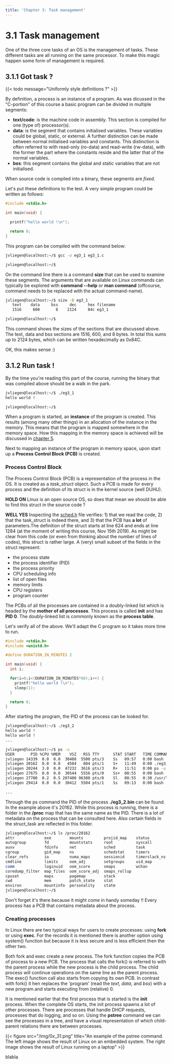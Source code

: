 ```yaml
---
title: 'Chapter 3: Task management'
---
```

<!--
&laquo;&nbsp;[Back to Table of Contents](/)<br/>

<hr/>
< !--
&raquo;&nbsp;[Naar de labo opgave](#oef)
-->

# 3.1 Task management
One of the three core tasks of an OS is the management of tasks. These different tasks are all running on the same processor. To make this magic happen some form of management is required.


## 3.1.1 Got task ?

{{< todo message="Uniformly style definitions ?" >}}

By definition, a process is an instance of a program. As was dicussed in the "C-portion" of this course a basic program can be divided in multiple segments:

* **text/code**: is the machine code in assembly. This section is compiled for one (type of) processor(s).
* **data**: is the segment that contains initialised variables. These variables could be global, static, or external. A further distinction can be made between normal initialised variables and constants. This distinction is often referred to with read-only (ro-data) and read-write (rw-data), with the former the part where the constants reside and the latter that of the normal variables.
* **bss**: this segment contains the global and static variables that are not initialised.

When source code is compiled into a binary, these segments are *fixed*. 

Let's put these definitions to the test. A very simple program could be written as follows:
```C
#include <stdio.h>

int main(void) {

  printf("hello world !\n");

  return 0;
}
```

This program can be compiled with the command below:

```bash
jvliegen@localhost:~/$ gcc -o eg3_1 eg3_1.c

jvliegen@localhost:~/$ 
```

On the command line there is a command **size** that can be used to examine these segments. The arguments that are available on Linux commands can typically be explored with **command --help** or **man command** (offcourse, command needs to be replaced with the actual command-name).

```bash
jvliegen@localhost:~/$ size -B eg3_1
   text    data     bss     dec     hex filename
   1516     600       8    2124     84c eg3_1

jvliegen@localhost:~/$ 
```

This command shows the sizes of the sections that are discussed above. The text, data and bss sections are 1516, 600, and 8 bytes. In total this sums up to 2124 bytes, which can be written hexadecimally as 0x84C.

OK, this makes sense :)

## 3.1.2 Run task !

By the time you're reading this part of the course, running the binary that was compiled above should be a walk in the park.

```bash
jvliegen@localhost:~/$ ./eg3_1
hello world !

jvliegen@localhost:~/$ 
```

When a program is started, an **instance** of the program is created. This results (among many other things) in an allocation of the instance in the memory. This means that the program is mapped somewhere in the memory space. How this mapping in the memory space is achieved will be discussed in [chapter 5](/theory/os/chap5).

Next to mapping an instance of the program in memory space, upon start up a **Process Control Block (PCB)** is created. 

### Process Control Block
The Process Control Block (PCB)  is a representation of the process in the OS. It is created as a *task_struct* object. Such a PCB is made for every process and the definition of its struct is in the kernel source (well DUHU). 

**HOLD ON** Linux is an open source OS, so does that mean we should be able to find this struct in the source code ?

**WELL YES** Inspecting the [sched.h](https://github.com/torvalds/linux/blob/master/include/linux/sched.h) file verifies: 1) that we read the code, 2) that the task_struct is indeed there, and 3) that the PCB has **a lot** of parameters.The definition of the struct starts at line 624 and ends at line 1284 (at the moment of writing this course, Nov 15th 2019). As might be clear from this code (or even from thinking about the number of lines of codes), this struct is rather large. A (very) small subset of the fields in the struct represent:

* the process state
* the process identifier (PID)
* the process priority
* CPU scheduling info
* list of open files
* memory limits
* CPU registers
* program counter

The PCBs of all the processes are contained in a doubly-linked list which is headed by the **mother of all processes**. This process is called **init** and has **PID 0**. The doubly-linked list is commonly known as the **process table**.

Let's verify all of the above. We'll adapt the C program so it takes more time to run.

```C
#include <stdio.h>
#include <unistd.h>

#define DURATION_IN_MINUTES 2

int main(void) {
  int i;

  for(i=0;i<(DURATION_IN_MINUTES*60);i++) {
    printf("hello world !\n");
    sleep(1);
  }

  return 0;
}
```

After starting the program, the PID of the process can be looked for.

```bash
jvliegen@localhost:~/$ ./eg3_2
hello world !
hello world !
...
```

```bash
jvliegen@localhost:~/$ ps -u
USER       PID %CPU %MEM    VSZ   RSS TTY      STAT START   TIME COMMAND
jvliegen 14339  0.0  0.0  30408  5500 pts/3    Ss   09:57   0:00 bash
jvliegen 20162  0.0  0.0   4504   804 pts/1    S+   11:49   0:00 ./eg3_2.bin
jvliegen 20244  3.0  0.0  47232  3616 pts/3    R+   11:51   0:00 ps -u
jvliegen 27675  0.0  0.0  30544  5556 pts/0    Ss+  08:55   0:00 bash
jvliegen 27700  0.2  0.5 207400 96300 pts/0    Sl   08:55   0:30 /usr/local/bin/
jvliegen 29414  0.0  0.0  30412  5504 pts/1    Ss   09:13   0:00 bash

...
```

Through the ps command the PID of the process **./eg3_2.bin** can be found. In the example above it's 20162. While this process is running, there is a folder in the **/proc** map that has the same name as the PID. There is a lot of metadata on the process that can be consulted here. Also certain fields in the struct_task are reflected in this folder. 

```bash
jvliegen@localhost:~/$ ls /proc/20162 
attr             exe        mounts         projid_map    status
autogroup        fd         mountstats     root          syscall
auxv             fdinfo     net            sched         task
cgroup           gid_map    ns             schedstat     timers
clear_refs       io         numa_maps      sessionid     timerslack_ns
cmdline          limits     oom_adj        setgroups     uid_map
comm             loginuid   oom_score      smaps         wchan
coredump_filter  map_files  oom_score_adj  smaps_rollup
cpuset           maps       pagemap        stack
cwd              mem        patch_state    stat
environ          mountinfo  personality    statm
jvliegen@localhost:~/$
```

Don't forget it's there because it might come in handy someday !!
Every process has a PCB that contains metadata about the process.

### Creating processes

In Linux there are two typical ways for users to create processes: using **fork** or using **exec**. For the records it is mentioned there is another option using system() function but because it is less secure and is less efficient then the other two.

Both fork and exec create a new process. The fork function copies the PCB of process to a new PCB. The process that calls the fork() is referred to with the parent process while the new process is the child process. The child process will continue operations on the same line as the parent process.
The exec() function call also starts from copying its own PCB. In contrast with fork() it hen replaces the 'program' (read the *text*, *data*, and *bss*) with a new program.and starts executing from (relative) 0.

It is mentioned earlier that the first process that is started is the **init** process. When the complete OS starts, the init process spawns a lot of other processes. There are processes that handle DHCP requests, processes that do logging, and so on. Using the **pstree** command we can see the processes in a tree, and have a visual representation of which child-parent relations there are between processes.

<!--<img src="/img/0x_30.png"/>-->

{{< figure src="/img/0x_31.png" title="An example of the pstree command. The left image shows the result of Linux on an embedded system. The right image shows the result of Linux running on a laptop" >}}

blabla
